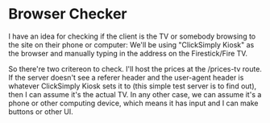 # Browser Checker

I have an idea for checking if the client is the TV or somebody browsing to the site on their phone or computer: We'll be using "ClickSimply Kiosk" as the browser and manually typing in the address on the Firestick/Fire TV.

So there're two critereon to check. I'll host the prices at the /prices-tv route. If the server doesn't see a referer header and the user-agent header is whatever ClickSimply Kiosk sets it to (this simple test server is to find out), then I can assume it's the actual TV. In any other case, we can assume it's a phone or other computing device, which means it has input and I can make buttons or other UI.